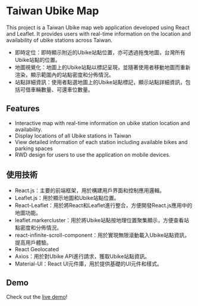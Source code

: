 
# Taiwan Ubike Map 

This project is a Taiwan Ubike map web application developed using React and Leaflet. It provides users with real-time information on the location and availability of ubike stations across Taiwan.

- 即時定位：即時顯示附近的Ubike站點位置，亦可透過拖曳地圖，台灣所有Ubike站點的位置。
- 地圖視覺化：地圖上的Ubike站點以標記呈現，並隨著使用者移動地圖而重新渲染，顯示範圍內的站點密度和分佈情況。
- 站點詳細資訊：使用者點選地圖上的Ubike站點標記，顯示站點詳細資訊，包括可借車輛數量、可還車位數量。

## Features
- Interactive map with real-time information on ubike station location and availability.
- Display locations of all Ubike stations in Taiwan
- View detailed information of each station including available bikes and parking spaces
- RWD design for users to use the application on mobile devices.
 

## 使用技術

- React.js：主要的前端框架，用於構建用戶界面和控制應用邏輯。
- Leaflet.js：用於顯示地圖和Ubike站點位置。
- React-Leaflet：用於將React和Leaflet進行整合，方便開發React.js應用中的地圖功能。
- leaflet.markercluster：用於將Ubike站點按地理位置聚集顯示，方便查看站點密度和分佈情況。
- react-infinite-scroll-component：用於實現無限滾動載入Ubike站點資訊，提高用戶體驗。
- React Geolocated 
- Axios：用於對Ubike API進行請求，獲取Ubike站點資訊。
- Material-UI：React UI元件庫，用於提供基礎的UI元件和樣式。
 
 
## Demo

Check out the [live demo](https://reiracode.github.io/react-leaflet-map/)!

 

 
